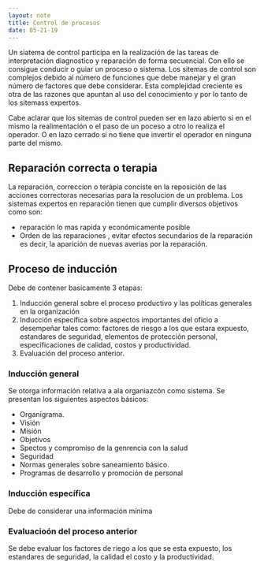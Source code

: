 ```yaml
---
layout: note
title: Control de procesos
date: 05-21-19
---
```


Un siatema de control participa en la realización de las tareas de interpretación diagnostico y reparación de forma secuencial. Con ello se consigue conducir o guiar un proceso o sistema. Los sitemas de control son complejos debido al número de funciones que debe manejar y el gran número de factores que debe considerar. Esta complejidad creciente es otra de las razones que apuntan al uso del conocimiento y por lo tanto de los sitemass expertos. 

Cabe aclarar que los sitemas de control pueden ser en lazo abierto si en el mismo la realimentación o el paso de un poceso a otro lo realiza el operador. O en lazo cerrado si no tiene que invertir el operador en ninguna parte del mismo. 

## Reparación correcta o terapia 

La reparación, correccion o terápia conciste en la reposición de las acciones correctoras necesarias para la resolucion de un problema. Los sistemas expertos en reparación tienen que cumplir diversos objetivos como son:

- reparación lo mas rapida y económicamente posible 
- Orden de las reparaciones , evitar efectos secundarios de la reparación es decir, la aparición de nuevas averias por la reparación. 

## Proceso de inducción 

Debe de contener basicamente 3 etapas:

1. Inducción general sobre el proceso productivo y las políticas generales en la organización
2. Inducción específica sobre aspectos importantes del oficio a desempeñar tales como:  factores de riesgo a los que estara expuesto, estandares de seguridad, elementos de protección personal, especificaciones de calidad, costos y productividad.
3. Evaluación del proceso anterior. 

### Inducción general 

Se otorga información relativa a ala organiazcón como sistema. Se presentan  los siguientes aspectos básicos: 

- Organigrama. 
- Visión
- Misión
- Objetivos
- Spectos y compromiso de la genrencia con la salud
- Seguridad
- Normas generales sobre saneamiento básico.
- Programas de desarrollo y promoción de personal

### Inducción específica

Debe de considerar una información mínima

### Evaluacioón del proceso anterior

Se debe evaluar los factores de riego a los que se esta expuesto, los estandares de seguridad, la calidad el costo y la productividad.